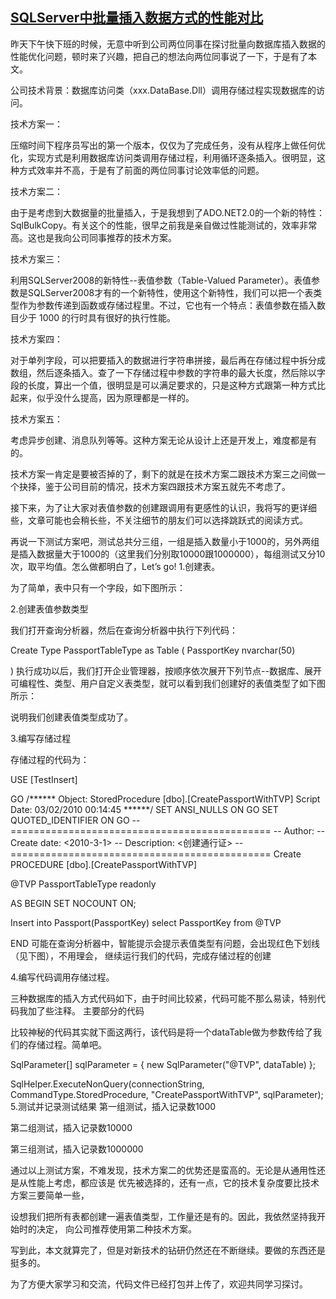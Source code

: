 ## [SQLServer中批量插入数据方式的性能对比](https://www.cnblogs.com/wlb/archive/2010/03/02/1676136.html)
昨天下午快下班的时候，无意中听到公司两位同事在探讨批量向数据库插入数据的性能优化问题，顿时来了兴趣，把自己的想法向两位同事说了一下，于是有了本文。

公司技术背景：数据库访问类（xxx.DataBase.Dll）调用存储过程实现数据库的访问。

技术方案一：

压缩时间下程序员写出的第一个版本，仅仅为了完成任务，没有从程序上做任何优化，实现方式是利用数据库访问类调用存储过程，利用循环逐条插入。很明显，这种方式效率并不高，于是有了前面的两位同事讨论效率低的问题。

技术方案二：

由于是考虑到大数据量的批量插入，于是我想到了ADO.NET2.0的一个新的特性：SqlBulkCopy。有关这个的性能，很早之前我是亲自做过性能测试的，效率非常高。这也是我向公司同事推荐的技术方案。

技术方案三：

利用SQLServer2008的新特性--表值参数（Table-Valued Parameter）。表值参数是SQLServer2008才有的一个新特性，使用这个新特性，我们可以把一个表类型作为参数传递到函数或存储过程里。不过，它也有一个特点：表值参数在插入数目少于 1000 的行时具有很好的执行性能。

技术方案四：

对于单列字段，可以把要插入的数据进行字符串拼接，最后再在存储过程中拆分成数组，然后逐条插入。查了一下存储过程中参数的字符串的最大长度，然后除以字段的长度，算出一个值，很明显是可以满足要求的，只是这种方式跟第一种方式比起来，似乎没什么提高，因为原理都是一样的。

技术方案五：

考虑异步创建、消息队列等等。这种方案无论从设计上还是开发上，难度都是有的。

技术方案一肯定是要被否掉的了，剩下的就是在技术方案二跟技术方案三之间做一个抉择，鉴于公司目前的情况，技术方案四跟技术方案五就先不考虑了。

接下来，为了让大家对表值参数的创建跟调用有更感性的认识，我将写的更详细些，文章可能也会稍长些，不关注细节的朋友们可以选择跳跃式的阅读方式。

再说一下测试方案吧，测试总共分三组，一组是插入数量小于1000的，另外两组是插入数据量大于1000的（这里我们分别取10000跟1000000），每组测试又分10次，取平均值。怎么做都明白了，Let’s go!
1.创建表。

为了简单，表中只有一个字段，如下图所示：



2.创建表值参数类型

我们打开查询分析器，然后在查询分析器中执行下列代码：

Create Type PassportTableType as Table
(
PassportKey nvarchar(50)

)
执行成功以后，我们打开企业管理器，按顺序依次展开下列节点--数据库、展开可编程性、类型、用户自定义表类型，就可以看到我们创建好的表值类型了如下图所示：



说明我们创建表值类型成功了。

3.编写存储过程

存储过程的代码为：

USE [TestInsert]

GO
/****** Object: StoredProcedure [dbo].[CreatePassportWithTVP] Script Date: 03/02/2010 00:14:45 ******/
SET ANSI_NULLS ON
GO
SET QUOTED_IDENTIFIER ON
GO
-- =============================================
-- Author:	<Kevin>
-- Create date: <2010-3-1>
-- Description:	<创建通行证>
-- =============================================
Create PROCEDURE [dbo].[CreatePassportWithTVP] 

@TVP PassportTableType readonly

AS
BEGIN
SET NOCOUNT ON;

Insert into Passport(PassportKey) select PassportKey from @TVP

END
可能在查询分析器中，智能提示会提示表值类型有问题，会出现红色下划线（见下图），不用理会，
继续运行我们的代码，完成存储过程的创建

 
4.编写代码调用存储过程。

三种数据库的插入方式代码如下，由于时间比较紧，代码可能不那么易读，特别代码我加了些注释。
主要部分的代码


比较神秘的代码其实就下面这两行，该代码是将一个dataTable做为参数传给了我们的存储过程。简单吧。

SqlParameter[] sqlParameter = { new SqlParameter("@TVP", dataTable) };

SqlHelper.ExecuteNonQuery(connectionString, CommandType.StoredProcedure, "CreatePassportWithTVP", sqlParameter);
5.测试并记录测试结果
第一组测试，插入记录数1000

第二组测试，插入记录数10000

第三组测试，插入记录数1000000

通过以上测试方案，不难发现，技术方案二的优势还是蛮高的。无论是从通用性还是从性能上考虑，都应该是
优先被选择的，还有一点，它的技术复杂度要比技术方案三要简单一些，

设想我们把所有表都创建一遍表值类型，工作量还是有的。因此，我依然坚持我开始时的决定，
向公司推荐使用第二种技术方案。

写到此，本文就算完了，但是对新技术的钻研仍然还在不断继续。要做的东西还是挺多的。

为了方便大家学习和交流，代码文件已经打包并上传了，欢迎共同学习探讨。
